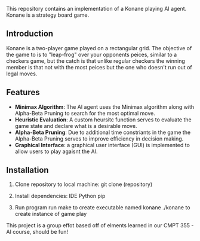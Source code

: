 This repository contains an implementation of a Konane playing AI agent. Konane is a strategy board game. 

## Introduction
Konane is a two-player game played on a rectangular grid. The objective of the game to is to "leap-frog" over your opponents peices, similar to a checkers game, but the catch is that unlike regular checkers the winning member is that not with the most peices but the one who doesn't run out of legal moves. 

## Features
- **Minimax Algorithm**: The AI agent uses the Minimax algorithm along with Alpha-Beta Pruning to search for the most optimal move. 
- **Heuristic Evaluation**: A custom heursitc function serves to evaluate the game state and declare what is a desirable move. 
- **Alpha-Beta Pruning**: Due to additional time constriants in the game the Alpha-Beta Pruning serves to improve efficiency in decision making. 
- **Graphical Interface**: a graphical user interface (GUI) is implemented to allow users to play agaisnt the AI. 

## Installation
1. Clone repository to local machine:
    git clone (repository)

2. Install dependencies:
    IDE
    Python
    pip

3. Run program 
    run make to create executable named konane
    ./konane to create instance of game play
    
This project is a group effot based off of elments learned in our CMPT 355 - AI course, should be fun!